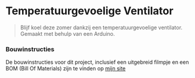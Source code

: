 # Temperatuurgevoelige Ventilator
> Blijf koel deze zomer dankzij een temperatuurgevoelige ventilator. Gemaakt met behulp van een Arduino.

### Bouwinstructies
De bouwinstructies voor dit project, inclusief een uitgebreid filmpje en een BOM (Bill Of Materials) zijn te vinden op [mijn site](https://www.stachredeker.nl/71-blijf-koel-deze-zomer-temperatuurgevoelige-ventilator)
